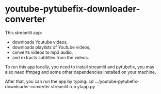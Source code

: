 # youtube-pytubefix-downloader-converter

This streamlit app: 
- downloads Youtube videos, 
- downloads playlists of Youtube videos, 
- converts videos to mp3 audio, 
- and extracts subtitles from the videos.

To run this app locally, you need to install streamlit and pytubefix, you may also need ffmpeg and some other dependencies installed on your machine.

After that, you can run the app by typing:
cd .../youtube-pytubefix-downloader-converter
streamlit run ytapp.py
